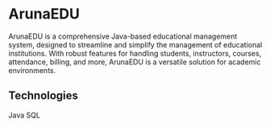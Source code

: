 # ArunaEDU
ArunaEDU is a comprehensive Java-based educational management system, designed to streamline and simplify the management of educational institutions. With robust features for handling students, instructors, courses, attendance, billing, and more, ArunaEDU is a versatile solution for academic environments.

## Technologies
Java
SQL

